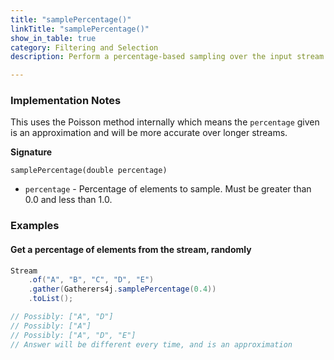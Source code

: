 ```yaml
---
title: "samplePercentage()"
linkTitle: "samplePercentage()"
show_in_table: true
category: Filtering and Selection
description: Perform a percentage-based sampling over the input stream.

---
```


### Implementation Notes

This uses the Poisson method internally which means the `percentage` given is an approximation and will be more
accurate over longer streams.

**Signature**

`samplePercentage(double percentage)`

* `percentage` - Percentage of elements to sample. Must be greater than 0.0 and less than 1.0.

### Examples

#### Get a percentage of elements from the stream, randomly

```java
Stream
    .of("A", "B", "C", "D", "E")
    .gather(Gatherers4j.samplePercentage(0.4))
    .toList();

// Possibly: ["A", "D"]
// Possibly: ["A"]
// Possibly: ["A", "D", "E"]
// Answer will be different every time, and is an approximation
```
